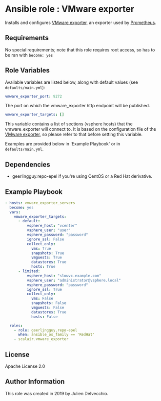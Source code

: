 Ansible role : VMware exporter
=========

Installs and configures [VMware exporter](https://github.com/pryorda/vmware_exporter), an exporter used by [Prometheus](https://github.com/prometheus/prometheus).

Requirements
------------
No special requirements; note that this role requires root access, so has to be ran with `become: yes`


Role Variables
--------------
Available variables are listed below, along with default values (see `defaults/main.yml`):

```yaml
vmware_exporter_port: 9272
```
The port on which the vmware_exporter http endpoint will be published.

```yaml
vmware_exporter_targets: []
```
This variable contains a list of sections (vsphere hosts) that the vmware_exporter will connect to.
It is based on the configuration file of the [VMware exporter](https://github.com/pryorda/vmware_exporter), so please refer to that before setting this variable.

Examples are provided below in 'Example Playbook' or in `defaults/main.yml`.

Dependencies
------------

- geerlingguy.repo-epel if you're using CentOS or a Red Hat derivative.


Example Playbook
----------------
```yaml
- hosts: vmware_exporter_servers
  become: yes
  vars:
    vmware_exporter_targets:
      - default:
          vsphere_host: "vcenter"
          vsphere_user: "user"
          vsphere_password: "password"
          ignore_ssl: False
          collect_only:
            vms: True
            snapshots: True
            vmguests: True
            datastores: True
            hosts: True
      - limited:
          vsphere_host: "slowvc.example.com"
          vsphere_user: "administrator@vsphere.local"
          vsphere_password: "password"
          ignore_ssl: True
          collect_only:
            vms: False
            snapshots: False
            vmguests: False
            datastores: True
            hosts: False

  roles:
    - role: geerlingguy.repo-epel
      when: ansible_os_family == 'RedHat'
    - scalair.vmware_exporter
```

License
-------

Apache License 2.0

Author Information
------------------

This role was created in 2019 by Julien Delvecchio.
